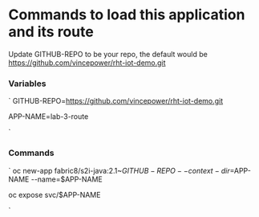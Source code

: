 # Commands to load this application and its route

Update GITHUB-REPO to be your repo, the default would be https://github.com/vincepower/rht-iot-demo.git 

 
### Variables
`
GITHUB-REPO=https://github.com/vincepower/rht-iot-demo.git

APP-NAME=lab-3-route  

`


### Commands
`
oc new-app fabric8/s2i-java:2.1~$GITHUB-REPO --context-dir=$APP-NAME --name=$APP-NAME

oc expose svc/$APP-NAME

`
 

